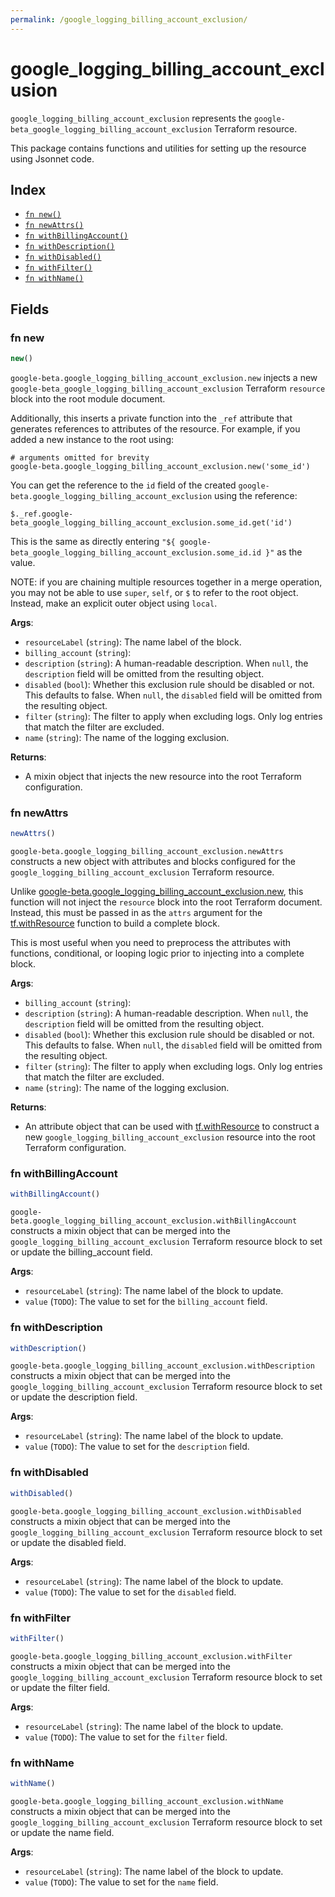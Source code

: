 ```yaml
---
permalink: /google_logging_billing_account_exclusion/
---
```


# google_logging_billing_account_exclusion

`google_logging_billing_account_exclusion` represents the `google-beta_google_logging_billing_account_exclusion` Terraform resource.



This package contains functions and utilities for setting up the resource using Jsonnet code.


## Index

* [`fn new()`](#fn-new)
* [`fn newAttrs()`](#fn-newattrs)
* [`fn withBillingAccount()`](#fn-withbillingaccount)
* [`fn withDescription()`](#fn-withdescription)
* [`fn withDisabled()`](#fn-withdisabled)
* [`fn withFilter()`](#fn-withfilter)
* [`fn withName()`](#fn-withname)

## Fields

### fn new

```ts
new()
```


`google-beta.google_logging_billing_account_exclusion.new` injects a new `google-beta_google_logging_billing_account_exclusion` Terraform `resource`
block into the root module document.

Additionally, this inserts a private function into the `_ref` attribute that generates references to attributes of the
resource. For example, if you added a new instance to the root using:

    # arguments omitted for brevity
    google-beta.google_logging_billing_account_exclusion.new('some_id')

You can get the reference to the `id` field of the created `google-beta.google_logging_billing_account_exclusion` using the reference:

    $._ref.google-beta_google_logging_billing_account_exclusion.some_id.get('id')

This is the same as directly entering `"${ google-beta_google_logging_billing_account_exclusion.some_id.id }"` as the value.

NOTE: if you are chaining multiple resources together in a merge operation, you may not be able to use `super`, `self`,
or `$` to refer to the root object. Instead, make an explicit outer object using `local`.

**Args**:
  - `resourceLabel` (`string`): The name label of the block.
  - `billing_account` (`string`): 
  - `description` (`string`): A human-readable description. When `null`, the `description` field will be omitted from the resulting object.
  - `disabled` (`bool`): Whether this exclusion rule should be disabled or not. This defaults to false. When `null`, the `disabled` field will be omitted from the resulting object.
  - `filter` (`string`): The filter to apply when excluding logs. Only log entries that match the filter are excluded.
  - `name` (`string`): The name of the logging exclusion.

**Returns**:
- A mixin object that injects the new resource into the root Terraform configuration.


### fn newAttrs

```ts
newAttrs()
```


`google-beta.google_logging_billing_account_exclusion.newAttrs` constructs a new object with attributes and blocks configured for the `google_logging_billing_account_exclusion`
Terraform resource.

Unlike [google-beta.google_logging_billing_account_exclusion.new](#fn-googleloggingbillingaccountexclusionnew), this function will not inject the `resource`
block into the root Terraform document. Instead, this must be passed in as the `attrs` argument for the
[tf.withResource](https://github.com/tf-libsonnet/core/tree/main/docs#fn-withresource) function to build a complete block.

This is most useful when you need to preprocess the attributes with functions, conditional, or looping logic prior to
injecting into a complete block.

**Args**:
  - `billing_account` (`string`): 
  - `description` (`string`): A human-readable description. When `null`, the `description` field will be omitted from the resulting object.
  - `disabled` (`bool`): Whether this exclusion rule should be disabled or not. This defaults to false. When `null`, the `disabled` field will be omitted from the resulting object.
  - `filter` (`string`): The filter to apply when excluding logs. Only log entries that match the filter are excluded.
  - `name` (`string`): The name of the logging exclusion.

**Returns**:
  - An attribute object that can be used with [tf.withResource](https://github.com/tf-libsonnet/core/tree/main/docs#fn-withresource) to construct a new `google_logging_billing_account_exclusion` resource into the root Terraform configuration.


### fn withBillingAccount

```ts
withBillingAccount()
```

`google-beta.google_logging_billing_account_exclusion.withBillingAccount` constructs a mixin object that can be merged into the `google_logging_billing_account_exclusion`
Terraform resource block to set or update the billing_account field.



**Args**:
  - `resourceLabel` (`string`): The name label of the block to update.
  - `value` (`TODO`): The value to set for the `billing_account` field.


### fn withDescription

```ts
withDescription()
```

`google-beta.google_logging_billing_account_exclusion.withDescription` constructs a mixin object that can be merged into the `google_logging_billing_account_exclusion`
Terraform resource block to set or update the description field.



**Args**:
  - `resourceLabel` (`string`): The name label of the block to update.
  - `value` (`TODO`): The value to set for the `description` field.


### fn withDisabled

```ts
withDisabled()
```

`google-beta.google_logging_billing_account_exclusion.withDisabled` constructs a mixin object that can be merged into the `google_logging_billing_account_exclusion`
Terraform resource block to set or update the disabled field.



**Args**:
  - `resourceLabel` (`string`): The name label of the block to update.
  - `value` (`TODO`): The value to set for the `disabled` field.


### fn withFilter

```ts
withFilter()
```

`google-beta.google_logging_billing_account_exclusion.withFilter` constructs a mixin object that can be merged into the `google_logging_billing_account_exclusion`
Terraform resource block to set or update the filter field.



**Args**:
  - `resourceLabel` (`string`): The name label of the block to update.
  - `value` (`TODO`): The value to set for the `filter` field.


### fn withName

```ts
withName()
```

`google-beta.google_logging_billing_account_exclusion.withName` constructs a mixin object that can be merged into the `google_logging_billing_account_exclusion`
Terraform resource block to set or update the name field.



**Args**:
  - `resourceLabel` (`string`): The name label of the block to update.
  - `value` (`TODO`): The value to set for the `name` field.
